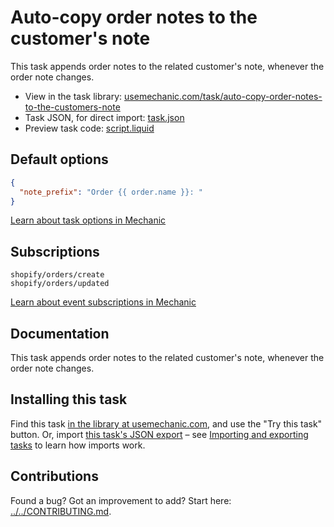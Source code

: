 # Auto-copy order notes to the customer's note

This task appends order notes to the related customer's note, whenever the order note changes.

* View in the task library: [usemechanic.com/task/auto-copy-order-notes-to-the-customers-note](https://usemechanic.com/task/auto-copy-order-notes-to-the-customers-note)
* Task JSON, for direct import: [task.json](../../tasks/auto-copy-order-notes-to-the-customers-note.json)
* Preview task code: [script.liquid](./script.liquid)

## Default options

```json
{
  "note_prefix": "Order {{ order.name }}: "
}
```

[Learn about task options in Mechanic](https://docs.usemechanic.com/article/471-task-options)

## Subscriptions

```liquid
shopify/orders/create
shopify/orders/updated
```

[Learn about event subscriptions in Mechanic](https://docs.usemechanic.com/article/408-subscriptions)

## Documentation

This task appends order notes to the related customer's note, whenever the order note changes.

## Installing this task

Find this task [in the library at usemechanic.com](https://usemechanic.com/task/auto-copy-order-notes-to-the-customers-note), and use the "Try this task" button. Or, import [this task's JSON export](../../tasks/auto-copy-order-notes-to-the-customers-note.json) – see [Importing and exporting tasks](https://docs.usemechanic.com/article/505-importing-and-exporting-tasks) to learn how imports work.

## Contributions

Found a bug? Got an improvement to add? Start here: [../../CONTRIBUTING.md](../../CONTRIBUTING.md).
